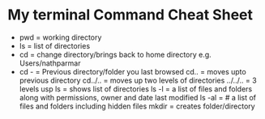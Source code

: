# My terminal Command Cheat Sheet



* pwd = working directory
* ls = list of directories
* cd = change directory/brings back to home directory e.g. Users/nathparmar
* cd - = Previous directory/folder you last browsed
cd.. = moves upto previous directory
cd../.. = moves up two levels of directories
../../.. = 3 levels usp
ls = shows list of directories
ls -l = a list of files and folders along with permissions, owner and date last modified
ls -al = # a list of files and folders including hidden files
mkdir = creates folder/directory


